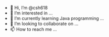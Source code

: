 - 👋 Hi, I’m @csh618
- 👀 I’m interested in ...
- 🌱 I’m currently learning Java programming ...
- 💞️ I’m looking to collaborate on ...
- 📫 How to reach me ...

<!---
csh618/csh618 is a ✨ special ✨ repository because its `README.md` (this file) appears on your GitHub profile.
You can click the Preview link to take a look at your changes.
--->
